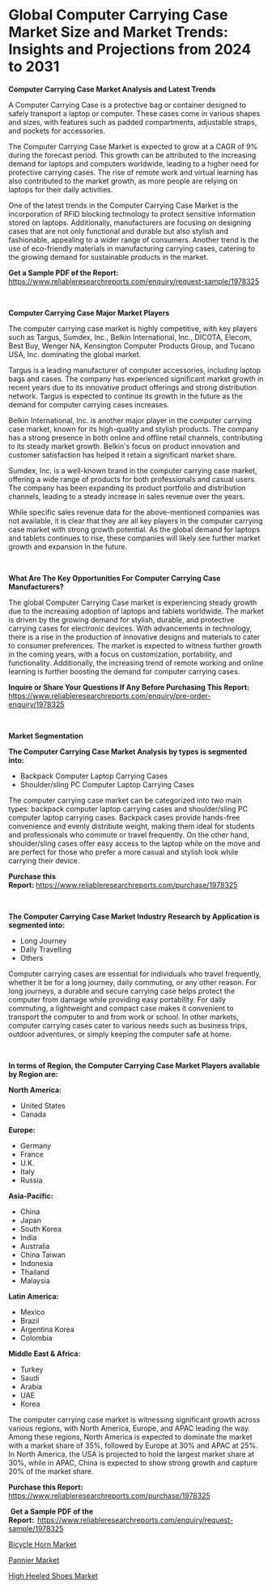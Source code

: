 <p><h1>Global Computer Carrying Case Market Size and Market Trends: Insights and Projections from 2024 to 2031</h1></p><p><strong>Computer Carrying Case Market Analysis and Latest Trends</strong></p>
<p><p>A Computer Carrying Case is a protective bag or container designed to safely transport a laptop or computer. These cases come in various shapes and sizes, with features such as padded compartments, adjustable straps, and pockets for accessories.</p><p>The Computer Carrying Case Market is expected to grow at a CAGR of 9% during the forecast period. This growth can be attributed to the increasing demand for laptops and computers worldwide, leading to a higher need for protective carrying cases. The rise of remote work and virtual learning has also contributed to the market growth, as more people are relying on laptops for their daily activities.</p><p>One of the latest trends in the Computer Carrying Case Market is the incorporation of RFID blocking technology to protect sensitive information stored on laptops. Additionally, manufacturers are focusing on designing cases that are not only functional and durable but also stylish and fashionable, appealing to a wider range of consumers. Another trend is the use of eco-friendly materials in manufacturing carrying cases, catering to the growing demand for sustainable products in the market.</p></p>
<p><strong>Get a Sample PDF of the Report:&nbsp;</strong> <a href="https://www.reliableresearchreports.com/enquiry/request-sample/1978325">https://www.reliableresearchreports.com/enquiry/request-sample/1978325</a></p>
<p>&nbsp;</p>
<p><strong>Computer Carrying Case Major Market Players</strong></p>
<p><p>The computer carrying case market is highly competitive, with key players such as Targus, Sumdex, Inc., Belkin International, Inc., DICOTA, Elecom, Best Buy, Wenger NA, Kensington Computer Products Group, and Tucano USA, Inc. dominating the global market.</p><p>Targus is a leading manufacturer of computer accessories, including laptop bags and cases. The company has experienced significant market growth in recent years due to its innovative product offerings and strong distribution network. Targus is expected to continue its growth in the future as the demand for computer carrying cases increases.</p><p>Belkin International, Inc. is another major player in the computer carrying case market, known for its high-quality and stylish products. The company has a strong presence in both online and offline retail channels, contributing to its steady market growth. Belkin's focus on product innovation and customer satisfaction has helped it retain a significant market share.</p><p>Sumdex, Inc. is a well-known brand in the computer carrying case market, offering a wide range of products for both professionals and casual users. The company has been expanding its product portfolio and distribution channels, leading to a steady increase in sales revenue over the years.</p><p>While specific sales revenue data for the above-mentioned companies was not available, it is clear that they are all key players in the computer carrying case market with strong growth potential. As the global demand for laptops and tablets continues to rise, these companies will likely see further market growth and expansion in the future.</p></p>
<p>&nbsp;</p>
<p><strong>What Are The Key Opportunities For Computer Carrying Case Manufacturers?</strong></p>
<p><p>The global Computer Carrying Case market is experiencing steady growth due to the increasing adoption of laptops and tablets worldwide. The market is driven by the growing demand for stylish, durable, and protective carrying cases for electronic devices. With advancements in technology, there is a rise in the production of innovative designs and materials to cater to consumer preferences. The market is expected to witness further growth in the coming years, with a focus on customization, portability, and functionality. Additionally, the increasing trend of remote working and online learning is further boosting the demand for computer carrying cases.</p></p>
<p><strong>Inquire or Share Your Questions If Any Before Purchasing This Report:</strong> <a href="https://www.reliableresearchreports.com/enquiry/pre-order-enquiry/1978325">https://www.reliableresearchreports.com/enquiry/pre-order-enquiry/1978325</a></p>
<p>&nbsp;</p>
<p><strong>Market Segmentation</strong></p>
<p><strong>The Computer Carrying Case Market Analysis by types is segmented into:</strong></p>
<p><ul><li>Backpack Computer Laptop Carrying Cases</li><li>Shoulder/sling PC Computer Laptop Carrying Cases</li></ul></p>
<p><p>The computer carrying case market can be categorized into two main types: backpack computer laptop carrying cases and shoulder/sling PC computer laptop carrying cases. Backpack cases provide hands-free convenience and evenly distribute weight, making them ideal for students and professionals who commute or travel frequently. On the other hand, shoulder/sling cases offer easy access to the laptop while on the move and are perfect for those who prefer a more casual and stylish look while carrying their device.</p></p>
<p><strong>Purchase this Report:&nbsp;</strong><a href="https://www.reliableresearchreports.com/purchase/1978325">https://www.reliableresearchreports.com/purchase/1978325</a></p>
<p>&nbsp;</p>
<p><strong>The Computer Carrying Case Market Industry Research by Application is segmented into:</strong></p>
<p><ul><li>Long Journey</li><li>Daily Travelling</li><li>Others</li></ul></p>
<p><p>Computer carrying cases are essential for individuals who travel frequently, whether it be for a long journey, daily commuting, or any other reason. For long journeys, a durable and secure carrying case helps protect the computer from damage while providing easy portability. For daily commuting, a lightweight and compact case makes it convenient to transport the computer to and from work or school. In other markets, computer carrying cases cater to various needs such as business trips, outdoor adventures, or simply keeping the computer safe at home.</p></p>
<p>&nbsp;</p>
<p><strong>In terms of Region, the Computer Carrying Case Market Players available by Region are:</strong></p>
<p>
    <p> <strong> North America: </strong>
        <ul>
            <li>United States</li>
            <li>Canada</li>
        </ul>
        </p> 
    <p> <strong> Europe: </strong>
        <ul>
            <li>Germany</li>
            <li>France</li>
            <li>U.K.</li>
            <li>Italy</li>
            <li>Russia</li>
        </ul>
        </p> 
    <p> <strong> Asia-Pacific: </strong>
        <ul>
            <li>China</li>
            <li>Japan</li>
            <li>South Korea</li>
            <li>India</li>
            <li>Australia</li>
            <li>China Taiwan</li>
            <li>Indonesia</li>
            <li>Thailand</li>
            <li>Malaysia</li>
        </ul>
        </p> 
    <p> <strong> Latin America: </strong>
        <ul>
            <li>Mexico</li>
            <li>Brazil</li>
            <li>Argentina Korea</li>
            <li>Colombia</li>
        </ul>
        </p> 
    <p> <strong> Middle East & Africa: </strong>
        <ul>
            <li>Turkey</li>
            <li>Saudi</li>
            <li>Arabia</li>
            <li>UAE</li>
            <li>Korea</li>
        </ul>
    </p>
    </p>
<p><p>The computer carrying case market is witnessing significant growth across various regions, with North America, Europe, and APAC leading the way. Among these regions, North America is expected to dominate the market with a market share of 35%, followed by Europe at 30% and APAC at 25%. In North America, the USA is projected to hold the largest market share at 30%, while in APAC, China is expected to show strong growth and capture 20% of the market share.</p></p>
<p><strong>Purchase this Report: </strong><a href="https://www.reliableresearchreports.com/purchase/1978325">https://www.reliableresearchreports.com/purchase/1978325</a></p>
<p>&nbsp;<strong>Get a Sample PDF of the Report:&nbsp;&nbsp;</strong><a href="https://www.reliableresearchreports.com/enquiry/request-sample/1978325">https://www.reliableresearchreports.com/enquiry/request-sample/1978325</a></p>
<p><strong></strong></p>
<p><p><a href="https://github.com/kufem1/Market-Research-Report-List-1/blob/main/bicycle-horn-market.md">Bicycle Horn Market</a></p><p><a href="https://github.com/singletonthaxterkelliehr2df/Market-Research-Report-List-1/blob/main/pannier-market.md">Pannier Market</a></p><p><a href="https://github.com/kosella/Market-Research-Report-List-2/blob/main/high-heeled-shoes-market.md">High Heeled Shoes Market</a></p></p>